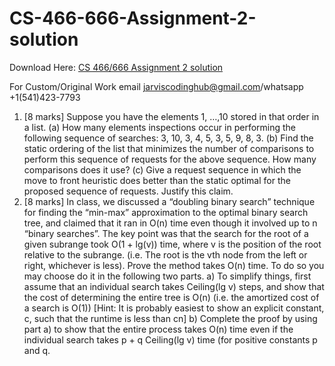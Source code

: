 # CS-466-666-Assignment-2-solution

Download Here: [CS 466/666 Assignment 2 solution](https://jarviscodinghub.com/assignment/cs-466-666-assignment-2-solution/)

For Custom/Original Work email jarviscodinghub@gmail.com/whatsapp +1(541)423-7793

1. [8 marks] Suppose you have the elements 1, …,10 stored in that order in a list.
(a) How many elements inspections occur in performing the following sequence of
searches: 3, 10, 3, 4, 5, 3, 5, 9, 8, 3.
(b) Find the static ordering of the list that minimizes the number of comparisons to
perform this sequence of requests for the above sequence. How many
comparisons does it use?
(c) Give a request sequence in which the move to front heuristic does better than the
static optimal for the proposed sequence of requests. Justify this claim.
2. [8 marks] In class, we discussed a “doubling binary search” technique for finding the
“min-max” approximation to the optimal binary search tree, and claimed that it ran in
O(n) time even though it involved up to n “binary searches”. The key point was that
the search for the root of a given subrange took O(1 + lg(v)) time, where v is the
position of the root relative to the subrange. (i.e. The root is the vth node from the left
or right, whichever is less). Prove the method takes O(n) time. To do so you may
choose do it in the following two parts.
a) To simplify things, first assume that an individual search takes Ceiling(lg v)
steps, and show that the cost of determining the entire tree is O(n) (i.e. the
amortized cost of a search is O(1)) [Hint: It is probably easiest to show an
explicit constant, c, such that the runtime is less than cn]
b) Complete the proof by using part a) to show that the entire process takes O(n)
time even if the individual search takes p + q Ceiling(lg v) time (for positive
constants p and q.
